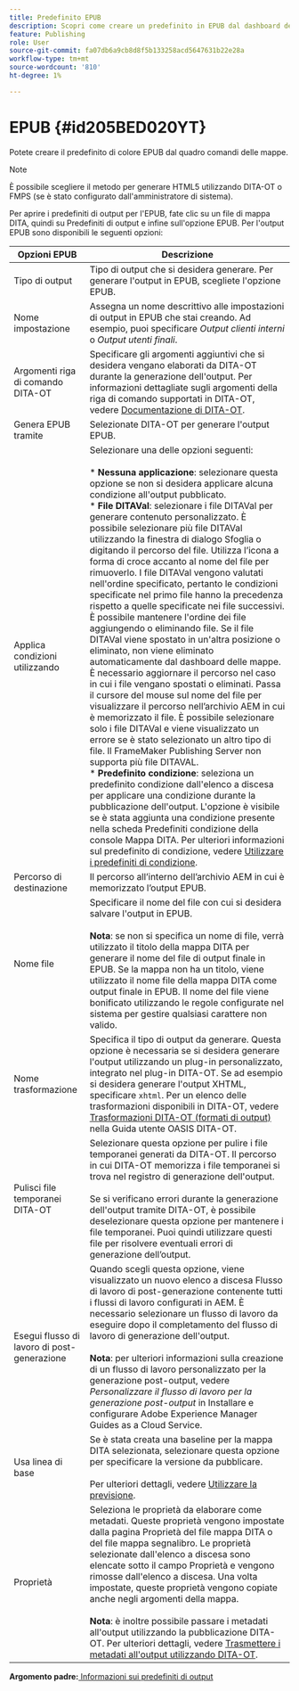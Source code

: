 ```yaml
---
title: Predefinito EPUB
description: Scopri come creare un predefinito in EPUB dal dashboard delle mappe. Configura il predefinito di output EPUB in AEM Guides.
feature: Publishing
role: User
source-git-commit: fa07db6a9cb8d8f5b133258acd5647631b22e28a
workflow-type: tm+mt
source-wordcount: '810'
ht-degree: 1%

---
```


# EPUB {#id205BED020YT}

Potete creare il predefinito di colore EPUB dal quadro comandi delle mappe.

>[!NOTE]
>
> È possibile scegliere il metodo per generare HTML5 utilizzando DITA-OT o FMPS \(se è stato configurato dall&#39;amministratore di sistema\).

Per aprire i predefiniti di output per l&#39;EPUB, fate clic su un file di mappa DITA, quindi su Predefiniti di output e infine sull&#39;opzione EPUB. Per l&#39;output EPUB sono disponibili le seguenti opzioni:

| Opzioni EPUB | Descrizione |
| --- | --- |
| Tipo di output | Tipo di output che si desidera generare. Per generare l&#39;output in EPUB, scegliete l&#39;opzione EPUB. |
| Nome impostazione | Assegna un nome descrittivo alle impostazioni di output in EPUB che stai creando. Ad esempio, puoi specificare _Output clienti interni_ o _Output utenti finali_. |
| Argomenti riga di comando DITA-OT | Specificare gli argomenti aggiuntivi che si desidera vengano elaborati da DITA-OT durante la generazione dell&#39;output. Per informazioni dettagliate sugli argomenti della riga di comando supportati in DITA-OT, vedere [Documentazione di DITA-OT](https://www.dita-ot.org/). |
| Genera EPUB tramite | Selezionate DITA-OT per generare l&#39;output EPUB. |
| Applica condizioni utilizzando | Selezionare una delle opzioni seguenti:<br><br>* **Nessuna applicazione**: selezionare questa opzione se non si desidera applicare alcuna condizione all&#39;output pubblicato.<br>* **File DITAVal**: selezionare i file DITAVal per generare contenuto personalizzato. È possibile selezionare più file DITAVal utilizzando la finestra di dialogo Sfoglia o digitando il percorso del file. Utilizza l’icona a forma di croce accanto al nome del file per rimuoverlo. I file DITAVal vengono valutati nell&#39;ordine specificato, pertanto le condizioni specificate nel primo file hanno la precedenza rispetto a quelle specificate nei file successivi. È possibile mantenere l&#39;ordine dei file aggiungendo o eliminando file. Se il file DITAVal viene spostato in un&#39;altra posizione o eliminato, non viene eliminato automaticamente dal dashboard delle mappe. È necessario aggiornare il percorso nel caso in cui i file vengano spostati o eliminati. Passa il cursore del mouse sul nome del file per visualizzare il percorso nell’archivio AEM in cui è memorizzato il file. È possibile selezionare solo i file DITAVal e viene visualizzato un errore se è stato selezionato un altro tipo di file. Il FrameMaker Publishing Server non supporta più file DITAVAL.<br>* **Predefinito condizione**: seleziona un predefinito condizione dall&#39;elenco a discesa per applicare una condizione durante la pubblicazione dell&#39;output. L&#39;opzione è visibile se è stata aggiunta una condizione presente nella scheda Predefiniti condizione della console Mappa DITA. Per ulteriori informazioni sul predefinito di condizione, vedere [Utilizzare i predefiniti di condizione](generate-output-use-condition-presets.md#id1825FL004PN). |
| Percorso di destinazione | Il percorso all’interno dell’archivio AEM in cui è memorizzato l’output EPUB. |
| Nome file | Specificare il nome del file con cui si desidera salvare l&#39;output in EPUB.<br><br>**Nota**: se non si specifica un nome di file, verrà utilizzato il titolo della mappa DITA per generare il nome del file di output finale in EPUB. Se la mappa non ha un titolo, viene utilizzato il nome file della mappa DITA come output finale in EPUB. Il nome del file viene bonificato utilizzando le regole configurate nel sistema per gestire qualsiasi carattere non valido. |
| Nome trasformazione | Specifica il tipo di output da generare. Questa opzione è necessaria se si desidera generare l&#39;output utilizzando un plug-in personalizzato, integrato nel plug-in DITA-OT. Se ad esempio si desidera generare l&#39;output XHTML, specificare `xhtml`. Per un elenco delle trasformazioni disponibili in DITA-OT, vedere [Trasformazioni DITA-OT (formati di output)](http://www.dita-ot.org/2.3/user-guide/AvailableTransforms.md) nella Guida utente OASIS DITA-OT. |
| Pulisci file temporanei DITA-OT | Selezionare questa opzione per pulire i file temporanei generati da DITA-OT. Il percorso in cui DITA-OT memorizza i file temporanei si trova nel registro di generazione dell&#39;output.<br><br>Se si verificano errori durante la generazione dell&#39;output tramite DITA-OT, è possibile deselezionare questa opzione per mantenere i file temporanei. Puoi quindi utilizzare questi file per risolvere eventuali errori di generazione dell’output. |
| Esegui flusso di lavoro di post-generazione | Quando scegli questa opzione, viene visualizzato un nuovo elenco a discesa Flusso di lavoro di post-generazione contenente tutti i flussi di lavoro configurati in AEM. È necessario selezionare un flusso di lavoro da eseguire dopo il completamento del flusso di lavoro di generazione dell&#39;output.<br><br>**Nota**: per ulteriori informazioni sulla creazione di un flusso di lavoro personalizzato per la generazione post-output, vedere _Personalizzare il flusso di lavoro per la generazione post-output_ in Installare e configurare Adobe Experience Manager Guides as a Cloud Service. |
| Usa linea di base | Se è stata creata una baseline per la mappa DITA selezionata, selezionare questa opzione per specificare la versione da pubblicare.<br><br>Per ulteriori dettagli, vedere [Utilizzare la previsione](generate-output-use-baseline-for-publishing.md#id1825FI0J0PF). |
| Proprietà | Seleziona le proprietà da elaborare come metadati. Queste proprietà vengono impostate dalla pagina Proprietà del file mappa DITA o del file mappa segnalibro. Le proprietà selezionate dall&#39;elenco a discesa sono elencate sotto il campo Proprietà e vengono rimosse dall&#39;elenco a discesa. Una volta impostate, queste proprietà vengono copiate anche negli argomenti della mappa.<br><br>**Nota**: è inoltre possibile passare i metadati all&#39;output utilizzando la pubblicazione DITA-OT. Per ulteriori dettagli, vedere [Trasmettere i metadati all&#39;output utilizzando DITA-OT](pass-metadata-dita-ot.md#id21BJ00QD0XA). |

**Argomento padre:**[ Informazioni sui predefiniti di output](generate-output-understand-presets.md)
